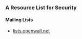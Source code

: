 ### A Resource List for Security






#### Mailing Lists

- [lists.openwall.net](http://lists.openwall.net/)
